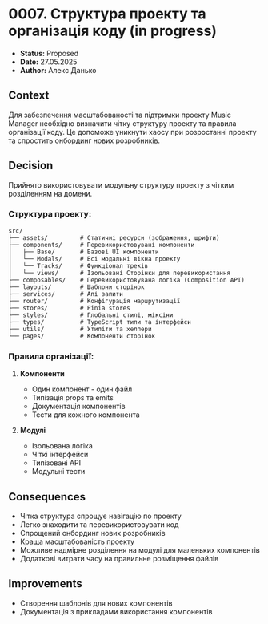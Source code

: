 # 0007. Структура проекту та організація коду (in progress)

- **Status:** Proposed 
- **Date:** 27.05.2025
- **Author:** Алекс Данько

## Context

Для забезпечення масштабованості та підтримки проекту Music Manager необхідно визначити чітку структуру проекту та правила організації коду. Це допоможе уникнути хаосу при розростанні проекту та спростить онбординг нових розробників.

## Decision

Прийнято використовувати модульну структуру проекту з чітким розділенням на домени.

### Структура проекту:
```
src/
├── assets/         # Статичні ресурси (зображення, шрифти)
├── components/     # Перевикористовувані компоненти
│   ├── Base/       # Базові UI компоненти
│   └── Modals/     # Всі модальні вікна проекту
│   └── Tracks/     # Функціонал треків
│   └── views/      # Ізольовані Сторінки для перевикористання
├── composables/    # Перевикористовувана логіка (Composition API)
├── layouts/        # Шаблони сторінок
├── services/       # Апі запити
├── router/         # Конфігурація маршрутизації
├── stores/         # Pinia stores
├── styles/         # Глобальні стилі, міксіни
├── types/          # TypeScript типи та інтерфейси
├── utils/          # Утиліти та хелпери
└── pages/          # Компоненти сторінок
```

### Правила організації:
1. **Компоненти**
   - Один компонент - один файл
   - Типізація props та emits
   - Документація компонентів
   - Тести для кожного компонента

2. **Модулі**
   - Ізольована логіка
   - Чіткі інтерфейси
   - Типізовані API
   - Модульні тести

## Consequences
- Чітка структура спрощує навігацію по проекту
- Легко знаходити та перевикористовувати код
- Спрощений онбординг нових розробників
- Краща масштабованість проекту
- Можливе надмірне розділення на модулі для маленьких компонентів
- Додаткові витрати часу на правильне розміщення файлів

## Improvements
- Створення шаблонів для нових компонентів
- Документація з прикладами використання компонентів